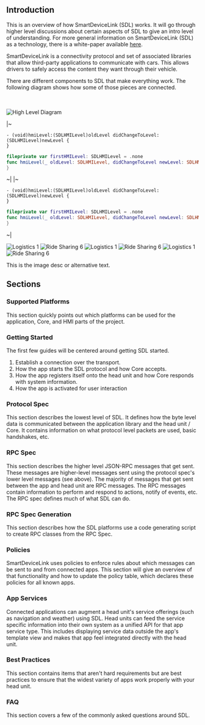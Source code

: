 ## Introduction

This is an overview of how SmartDeviceLink (SDL) works. It will go through higher level discussions about certain aspects of SDL to give an intro level of understanding. For more general information on SmartDeviceLink (SDL) as a technology, there is a white-paper available [here](https://smartdevicelink.com/resources/).

SmartDeviceLink is a connectivity protocol and set of associated libraries that allow third-party applications to communicate with cars. This allows drivers to safely access the content they want through their vehicle. 

There are different components to SDL that make everything work. The following diagram shows how some of those pieces are connected. 

<br><br>
![High Level Diagram](assets/HighLevelDiagram.png) 

|~
```objc
- (void)hmiLevel:(SDLHMILevel)oldLevel didChangeToLevel:(SDLHMILevel)newLevel {
}
```
```swift
fileprivate var firstHMILevel: SDLHMILevel = .none
func hmiLevel(_ oldLevel: SDLHMILevel, didChangeToLevel newLevel: SDLHMILevel) {
}
```
~|
|~
```objc
- (void)hmiLevel:(SDLHMILevel)oldLevel didChangeToLevel:(SDLHMILevel)newLevel {
}
```
```swift
fileprivate var firstHMILevel: SDLHMILevel = .none
func hmiLevel(_ oldLevel: SDLHMILevel, didChangeToLevel newLevel: SDLHMILevel) {
}
```
~|

<div class="carousel-container">
  <div id="docs-gallery" class="vanilla-zoom">
    <div class="carousel-sidebar">
      <img src="http://outdoornebraska.gov/wp-content/plugins/wp-media-folder/assets/images/default.png" alt="Logistics 1" class="small-preview" />
      <img src="https://cdn.landesa.org/wp-content/uploads/default-user-image.png" alt="Ride Sharing 6" class="small-preview" />
      <img src="https://upload.wikimedia.org/wikipedia/commons/7/72/Default-welcomer.png" alt="Logistics 1" class="small-preview" />
      <img src="https://cdn.landesa.org/wp-content/uploads/default-user-image.png" alt="Ride Sharing 6" class="small-preview" />
      <img src="https://upload.wikimedia.org/wikipedia/commons/7/72/Default-welcomer.png" alt="Logistics 1" class="small-preview" />
      <img src="https://cdn.landesa.org/wp-content/uploads/default-user-image.png" alt="Ride Sharing 6" class="small-preview" />
    </div>
    <div class="zoomed-desc">
      <div class="zoomed-image"></div>
      <p class="zoomed-text">This is the image desc or alternative text.</p>
    </div>
  </div>
</div>


## Sections

### Supported Platforms

This section quickly points out which platforms can be used for the application, Core, and HMI parts of the project.

### Getting Started

The first few guides will be centered around getting SDL started. 

1. Establish a connection over the transport.
2. How the app starts the SDL protocol and how Core accepts.
3. How the app registers itself onto the head unit and how Core responds with system information.
4. How the app is activated for user interaction

### Protocol Spec

This section describes the lowest level of SDL. It defines how the byte level data is communicated between the application library and the head unit / Core. It contains information on what protocol level packets are used, basic handshakes, etc.

### RPC Spec

This section describes the higher level JSON-RPC messages that get sent. These messages are higher-level messages sent using the protocol spec's lower level messages (see above). The majority of messages that get sent between the app and head unit are RPC messages. The RPC messages contain information to perform and respond to actions, notify of events, etc. The RPC spec defines much of what SDL can do.

### RPC Spec Generation

This section describes how the SDL platforms use a code generating script to create RPC classes from the RPC Spec.

### Policies

SmartDeviceLink uses policies to enforce rules about which messages can be sent to and from connected apps. This section will give an overview of that functionality and how to update the policy table, which declares these policies for all known apps.

### App Services

Connected applications can augment a head unit's service offerings (such as navigation and weather) using SDL. Head units can feed the service specific information into their own system as a unified API for that app service type. This includes displaying service data outside the app's template view and makes that app feel integrated directly with the head unit.

### Best Practices

This section contains items that aren't hard requirements but are best practices to ensure that the widest variety of apps work properly with your head unit.

### FAQ

This section covers a few of the commonly asked questions around SDL.
